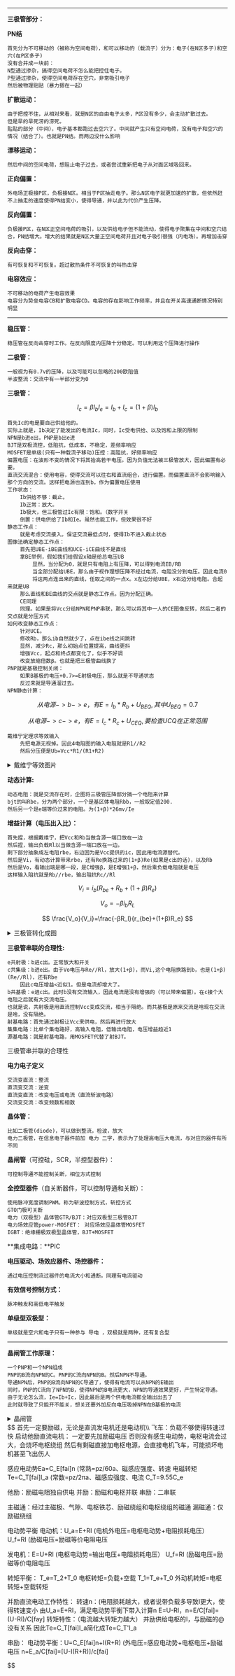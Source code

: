 

------



**三极管部分：**

**PN结**

```
首先分为不可移动的（被称为空间电荷），和可以移动的（载流子）分为：电子(在N区多子)和空穴(在P区多子)
没有合并成一块前：
N型通过掺杂，搞得空间电荷不怎么能把控住电子。
P型通过掺杂，使得空间电荷存在空穴，非常吸引电子
然后被物理贴贴（暴力摁在一起）
```

**扩散运动：**

```
由于把控不住，从相对来看，就是N区的自由电子太多，P区没有多少，会主动扩散过去。
但是旱的旱死涝的涝死。
贴贴的部分（中间），电子基本都跑过去空穴了。中间就产生只有空间电荷，没有电子和空穴的情况（结合了）。也就是PN结。而两边没什么影响
```

**漂移运动：**

```
然后中间的空间电荷，想阻止电子过去，或者尝试重新把电子从对面区域吸回来。
```

**正向偏置：**	

```
外电场正极接P区，负极接N区。相当于P区抽走电子。那么N区电子就更加速的扩散，但依然赶不上抽走的速度使得PN结变小，使得导通，并以此为代价产生压降。
```

**反向偏置：**

```
负极接P区，在N区正空间电荷的吸引，以及供给电子但不能流动，使得电子聚集在中间和空穴结合，PN结增大。增大的结果就是N区大量正空间电荷并且对电子吸引很强（内电场）。再增加击穿
```

**反向击穿：**

```
有可恢复和不可恢复。超过散热条件不可恢复的叫热击穿	
```

**电容效应：**

```
不可移动的电荷产生电容效果
电容分为势垒电容CB和扩散电容CD。电容的存在影响工作频率，并且在开关高速通断情况特别明显
```



------



**稳压管：**

```
稳压管在反向击穿时工作。在反向限度内压降十分稳定。可以利用这个压降进行操作
```

 **二极管：**

```
一般视为有0.7v的压降，以及可能可以忽略的200欧阻值
半波整流：交流中有一半部分变为0
```

**三极管：**

$$
I_c=βI_b
I_e=I_b+I_c=(1+β)I_b
$$

```
首先Ic的电是要自己供给他的。
实际上就是，Ib决定了能发出的电流Ic，同时，Ic受电供给、以及饱和上限的限制
NPN是b进e出，PNP是b出e进
BJT是双极流控，低阻抗，低成本，不稳定，差频率响应
MOSFET是单级(只有一种载流子移动)压控：高阻抗，好频率响应
偏置电压：在波形不变的情况下将其抬高若干电压。因为负值无法被三极管放大，因此偏置有必要。
直流交流混合：使用电容，使得交流可以往右和直流组合，进行偏置。而偏置直流不会影响输入那个方向的交流。这样把电源也连到b，作为偏置电压使用
工作状态：
	Ib供给不够：截止。
	Ib正常：放大。
	Ib极大，但三极管过Ic有限：饱和。（数字开关
	倒置：供电供给了Ib和Ie。虽然也能工作，但效果很不好
静态工作点：
	就是考虑交流接入。保证交流最低点时，使得Ib不进入截止状态
图像法确定静态工作点：
	首先把UBE-iBE曲线和UCE-iCE曲线不是直线
	拿BE举例，假如我们给假设x轴是给总电压UB
		显然，当分配为0，就是只有电阻上有压降，可以得到电流EB/RB
		当全部分配给UBE，那么由于视作理想压降不经过电流，电阻没分到电压。因此电流0
		将这两点连出来的直线，任取之间的一点x。x左边分给UBE，x右边分给电阻。合起来就是UB
	那么直线和BE曲线的交点就是静态工作点。因为分配正确。
	CE同理
	同理。如果是将Vcc分给NPN和PNP串联，那么可以将其中一人的CE图像反转，然后二者的交点就是分压方式
如何改变静态工作点：
	针对UCE。
	修改Rb，那么ib自然就少了，点在ibe线之间跳转
	显然，减少Rc，那么初始点位置提高，曲线更抖
	增强Vcc，起点和终点都变化了，似乎不好调
	改变放缩倍数β。也就是把三极管曲线换了
PNP就是基极控制关闭：
	如果B基极的电压+0.7>=E射极电压，那么就是不导通状态
	反过来就是导通溜过去。
NPN静态计算：
```

$$
从电源->b->e，有E=I_b*R_b+U_{BEQ},其中U_{BEQ}=0.7
$$

$$
从电源->c->e，有E=I_c*R_c+U_{CEQ},要检查UCQ在正常范围
$$

```
戴维宁定理求等效输入
	先把电源无视掉。因此4电阻图的输入电阻就是R1//R2
	然后分压便是Ub=Vcc*R1/(R1+R2)
```

<details>
    <summary>戴维宁等效图片</summary>
    <img src="/电路和电子技术/戴维宁等效电路.jpg">
</details>

**动态计算:**

```
动态电阻：就是交流存在时，企图将三极管压降部分搞一个电阻来计算
bjt的叫Rbe，分为两个部分，一个是基区体电阻Rbb，一般取定值200.
然后另一个是e端等价过来的电阻。为(1+β)*26mv/Ie
```

**增益计算（电压出入比）：**

```
首先捏，根据戴维宁，把Vcc和Rb当做含源一端口放在一边
然后捏，输出负载Rl以当做含源一端口放在一边。
剩下部分抽象成左电阻rbe，右边因为是Vcc提供的ic，因此用电流源替代。
然后是Vi，有动态计算带来rbe，还有Re换路过来的(1+β)Re(如果是c出的话)，以及Rb
然后是Vo，看输出端是哪一段，是C增强β，是E增强1+β，然后乘负载电阻就是电压
这样输入阻抗就是Rb//rbe，输出阻抗Rc//Rl
```

$$
V_i=i_b(R_{be}+R_b+(1+β)R_e)
$$

$$
V_o=-βi_bR_L
$$

$$
\frac{V_o}{V_i}=\frac{-βR_l}{r_{be}+(1+β)R_e}
$$

<details>
    <summary>三极管转化成图</summary>
    <img src="/电路和电子技术/三极管转化成图.png">
</details>

**三极管串联的合理性:**

```
e共射极：b进c出。正常放大和开关
c共集级：b进e出。由于Vo电压与Re//Rl，放大(1+β)，而Vi,这个电阻换路到b，也是(1+β)(Re//Rl)，还有Rbe
	因此c电压增益<近似1。但是电流却增大了。
b共基极：e进c出。此时b没有交流输入，因此电流是没有增强的（可以带来偏置）。在c接个大电阻之后就有大交流电压。
也就是说，共射极是用直流控制Vcc变成交流，相当于隔绝。而共基极是原来交流是啥现在交流是啥，没有隔绝。
射基电路：首先通过射极让Vcc来供电，然后再进行放大
集集电路：比单个集电路好，高输入电阻，低输出电阻，电压增益趋近1
源基电路：就是射基电路，用MOSFET代替了射BJT。
```

三极管串并联的合理性

**电力电子定义**

```
交流变直流：整流
直流变交流：逆变
直流变直流：改变电压或电流（直流斩波电路）
交流变交流：改变频数和相数
```

**晶体管：**

```
比如二极管(diode)，可以做到整流，检波，放大
电力二极管，在信息电子器件前加 电力 二字，表示为了处理高电压大电流，与对应的器件有所不同
```

**晶闸管**（可控硅，SCR，半控型器件）：

```
可控制导通不能控制关断，相位方式控制
```

**全控型器件**（自关断器件，可以控制导通和关断）：

```
使用脉冲宽度调制PWM。称为斩波控制方式，斩控方式
GTO门极可关断
电力（双极型）晶体管GTR/BJT：对应双极型三极管BJT
电力场效应管power-MOSFET： 对应场效应晶体管MOSFET
IGBT：绝缘栅极双极型晶体管，BJT+MOSFET
```

**集成电路：**PIC

**电压驱动、场效应器件、场控器件：**

```
通过电压控制流过器件的电流大小和通断。同理有电流驱动
```

**有效信号控制方式：**

```
脉冲触发和高低电平触发
```

**单级型双极型：**

```
单级就是空穴和电子只有一种参与 导电 ，双极就是两种，还有复合型
```

------

 **晶闸管工作原理：**

```
一个PNP和一个NPN组成
PNP的B流向NPN的C。PNP的C流向NPN的B。然后NPN不导通。
导通NPN后，PNP的B流向NPN的C导通了，使得有电流可以从NPN的E输出
同时，PNP的C流向了NPN的B，使得NPN的B电流更大，NPN的导通效果更好，产生特定导通。
由于无论怎么流，Ie=Ib+Ic，因此最后是两个供电电流都全输出出去了
此时就导致了只能开不能关，想关还要外加反向电压吸掉NPN在B基极的电流
```

<details>
    <summary>晶闸管</summary>
    <img src="/电路和电子技术/晶闸管.png">
</details>
$$
首先一定要励磁，无论是直流发电机还是电动机\\
飞车：负载不够使得转速过快
启动他励直流电机：
	一定要先加励磁电压
	否则没有感生电动势，电枢电流会过大，会烧坏电枢绕组
	然后有剩磁直接加电枢电源，会直接电机飞车，可能损坏电机甚至飞出伤人
	
感应电动势Ea=C_E[fai]n	(常熟=pz/60a、磁感应强度、转速
电磁转矩Te=C_T[fai]I_a	(常数=pz/2πa、磁感应强度、电流
C_T=9.55C_e


他励：励磁电阻独自供电
并励：励磁和电枢并联
串励：二串联

主磁通：经过主磁极、气隙、电枢铁芯、励磁绕组和电枢绕组的磁通
漏磁通：仅励磁绕组


电动势平衡
电动机：U_a=E+RI	(电机外电压=电枢电动势+电阻损耗电压）
	U_f=RI		(励磁电压=励磁等价电阻电压
	
发电机：E=U+RI		(电枢电动势=输出电压+电阻损耗电压）
	U_f=RI		(励磁电压=励磁等价电阻电压
	
转矩平衡：
	T_e=T_2+T_0	电枢转矩=负载+空载
	T_1=T_e+T_0	外动机转矩=电枢转矩+空载转矩
	
并励直流电动工作特性：
	转速n：(电阻损耗越大，或者说带负载多导致I更大，使得转速变小
		由U_a=E+RI，满足电动势平衡下带入计算n
		E=U-RI，n=E/C[fai]=(U-RI)/C[fay]
	转矩特性：（电流越大转矩力越大）
		并励供给电枢的I，与励磁的@没有关系
		因此Te=C_T[fai]I_a简化成Te=C_T'I_a

串励：
	电动势平衡：U=C_E[fai]n+I(R+R)	(外电压=感应电动势+电枢电压+励磁电压
	n=E_a/C[fai]=[U-I(R+R)]/c[fai]
	
	
$$

